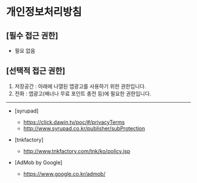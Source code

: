 # 개인정보처리방침

## [필수 접근 권한]
- 필요 없음

## [선택적 접근 권한]
1. 저장공간 : 아래에 나열된 앱광고를 사용하기 위한 권한입니다.
2. 전화 : 앱광고(배너나 무료 포인트 충전 등)에 필요한 권한입니다.
---
* [syrupad]
  - https://click.dawin.tv/poc/#/privacyTerms
  - http://www.syrupad.co.kr/publisher/subProtection

* [tnkfactory]
  - http://www.tnkfactory.com/tnk/ko/policy.jsp

* [AdMob by Google]
  - https://www.google.co.kr/admob/
